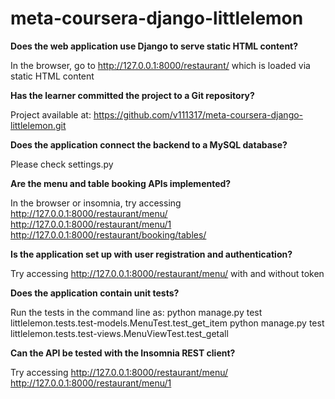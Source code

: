 # meta-coursera-django-littlelemon

**Does the web application use Django to serve static HTML content?**

In the browser, go to 
http://127.0.0.1:8000/restaurant/
which is loaded via static HTML content


**Has the learner committed the project to a Git repository?**

Project available at:
https://github.com/v111317/meta-coursera-django-littlelemon.git


**Does the application connect the backend to a MySQL database?**

Please
check settings.py


**Are the menu and table booking APIs implemented?**

In the browser or insomnia, try accessing
http://127.0.0.1:8000/restaurant/menu/
http://127.0.0.1:8000/restaurant/menu/1
http://127.0.0.1:8000/restaurant/booking/tables/


**Is the application set up with user registration and authentication?**

Try accessing http://127.0.0.1:8000/restaurant/menu/ with and without token

**Does the application contain unit tests?**

Run the tests in the command line as:
python manage.py test littlelemon.tests.test-models.MenuTest.test_get_item
python manage.py test littlelemon.tests.test-views.MenuViewTest.test_getall


**Can the API be tested with the Insomnia REST client?**

Try accessing
http://127.0.0.1:8000/restaurant/menu/
http://127.0.0.1:8000/restaurant/menu/1
